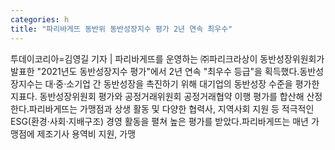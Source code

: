 ```yaml
---
categories: h
title: "파리바게뜨 동반위 동반성장지수 평가 2년 연속 최우수"
---
```

투데이코리아=김영길 기자 | 파리바게뜨를 운영하는 ㈜파리크라상이 동반성장위원회가 발표한 "2021년도 동반성장지수 평가"에서 2년 연속 "최우수 등급"을 획득했다.동반성장지수는 대·중·소기업 간 동반성장을 촉진하기 위해 대기업의 동반성장 수준을 평가한 지표다. 동반성장위원회 평가와 공정거래위원회 공정거래협약 이행 평가를 합산해 산정한다.파리바게뜨는 가맹점과 상생 활동 및 다양한 협력사, 지역사회 지원 등 적극적인 ESG(환경·사회·지배구조) 경영 활동을 펼쳐 높은 평가를 받았다.파리바게뜨는 매년 가맹점에 제조기사 용역비 지원, 가맹